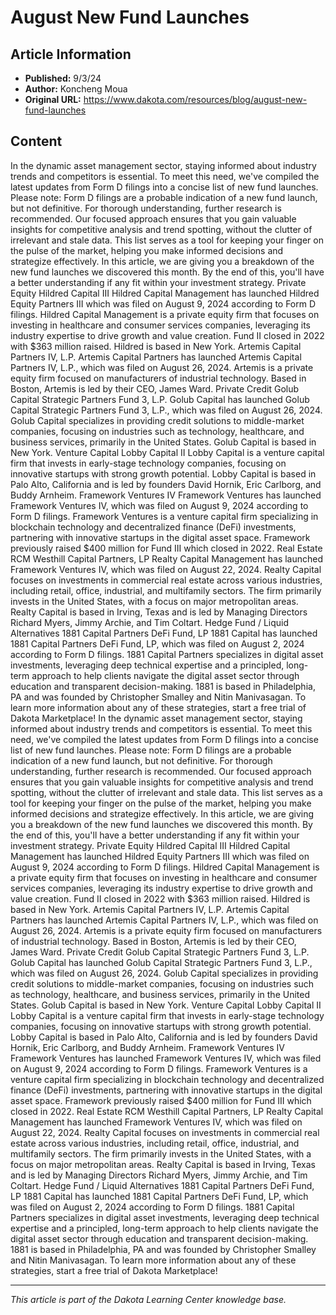# August New Fund Launches

## Article Information
- **Published:** 9/3/24
- **Author:** Koncheng Moua
- **Original URL:** https://www.dakota.com/resources/blog/august-new-fund-launches

## Content

In the dynamic asset management sector, staying informed about industry trends and competitors is essential. To meet this need, we've compiled the latest updates from Form D filings into a concise list of new fund launches. Please note: Form D filings are a probable indication of a new fund launch, but not definitive. For thorough understanding, further research is recommended. Our focused approach ensures that you gain valuable insights for competitive analysis and trend spotting, without the clutter of irrelevant and stale data. This list serves as a tool for keeping your finger on the pulse of the market, helping you make informed decisions and strategize effectively. In this article, we are giving you a breakdown of the new fund launches we discovered this month. By the end of this, you'll have a better understanding if any fit within your investment strategy. Private Equity Hildred Capital III Hildred Capital Management has launched Hildred Equity Partners III which was filed on August 9, 2024 according to Form D filings. Hildred Capital Management is a private equity firm that focuses on investing in healthcare and consumer services companies, leveraging its industry expertise to drive growth and value creation. Fund II closed in 2022 with $363 million raised. Hildred is based in New York. Artemis Capital Partners IV, L.P. Artemis Capital Partners has launched Artemis Capital Partners IV, L.P., which was filed on August 26, 2024. Artemis is a private equity firm focused on manufacturers of industrial technology. Based in Boston, Artemis is led by their CEO, James Ward. Private Credit Golub Capital Strategic Partners Fund 3, L.P. Golub Capital has launched Golub Capital Strategic Partners Fund 3, L.P., which was filed on August 26, 2024. Golub Capital specializes in providing credit solutions to middle-market companies, focusing on industries such as technology, healthcare, and business services, primarily in the United States. Golub Capital is based in New York. Venture Capital Lobby Capital II Lobby Capital is a venture capital firm that invests in early-stage technology companies, focusing on innovative startups with strong growth potential. Lobby Capital is based in Palo Alto, California and is led by founders David Hornik, Eric Carlborg, and Buddy Arnheim. Framework Ventures IV Framework Ventures has launched Framework Ventures IV, which was filed on August 9, 2024 according to Form D filings. Framework Ventures is a venture capital firm specializing in blockchain technology and decentralized finance (DeFi) investments, partnering with innovative startups in the digital asset space. Framework previously raised $400 million for Fund III which closed in 2022. Real Estate RCM Westhill Capital Partners, LP Realty Capital Management has launched Framework Ventures IV, which was filed on August 22, 2024. Realty Capital focuses on investments in commercial real estate across various industries, including retail, office, industrial, and multifamily sectors. The firm primarily invests in the United States, with a focus on major metropolitan areas. Realty Capital is based in Irving, Texas and is led by Managing Directors Richard Myers, Jimmy Archie, and Tim Coltart. Hedge Fund / Liquid Alternatives 1881 Capital Partners DeFi Fund, LP 1881 Capital has launched 1881 Capital Partners DeFi Fund, LP, which was filed on August 2, 2024 according to Form D filings. 1881 Capital Partners specializes in digital asset investments, leveraging deep technical expertise and a principled, long-term approach to help clients navigate the digital asset sector through education and transparent decision-making. 1881 is based in Philadelphia, PA and was founded by Christopher Smalley and Nitin Manivasagan. To learn more information about any of these strategies, start a free trial of Dakota Marketplace! In the dynamic asset management sector, staying informed about industry trends and competitors is essential. To meet this need, we've compiled the latest updates from Form D filings into a concise list of new fund launches. Please note: Form D filings are a probable indication of a new fund launch, but not definitive. For thorough understanding, further research is recommended. Our focused approach ensures that you gain valuable insights for competitive analysis and trend spotting, without the clutter of irrelevant and stale data. This list serves as a tool for keeping your finger on the pulse of the market, helping you make informed decisions and strategize effectively. In this article, we are giving you a breakdown of the new fund launches we discovered this month. By the end of this, you'll have a better understanding if any fit within your investment strategy. Private Equity Hildred Capital III Hildred Capital Management has launched Hildred Equity Partners III which was filed on August 9, 2024 according to Form D filings. Hildred Capital Management is a private equity firm that focuses on investing in healthcare and consumer services companies, leveraging its industry expertise to drive growth and value creation. Fund II closed in 2022 with $363 million raised. Hildred is based in New York. Artemis Capital Partners IV, L.P. Artemis Capital Partners has launched Artemis Capital Partners IV, L.P., which was filed on August 26, 2024. Artemis is a private equity firm focused on manufacturers of industrial technology. Based in Boston, Artemis is led by their CEO, James Ward. Private Credit Golub Capital Strategic Partners Fund 3, L.P. Golub Capital has launched Golub Capital Strategic Partners Fund 3, L.P., which was filed on August 26, 2024. Golub Capital specializes in providing credit solutions to middle-market companies, focusing on industries such as technology, healthcare, and business services, primarily in the United States. Golub Capital is based in New York. Venture Capital Lobby Capital II Lobby Capital is a venture capital firm that invests in early-stage technology companies, focusing on innovative startups with strong growth potential. Lobby Capital is based in Palo Alto, California and is led by founders David Hornik, Eric Carlborg, and Buddy Arnheim. Framework Ventures IV Framework Ventures has launched Framework Ventures IV, which was filed on August 9, 2024 according to Form D filings. Framework Ventures is a venture capital firm specializing in blockchain technology and decentralized finance (DeFi) investments, partnering with innovative startups in the digital asset space. Framework previously raised $400 million for Fund III which closed in 2022. Real Estate RCM Westhill Capital Partners, LP Realty Capital Management has launched Framework Ventures IV, which was filed on August 22, 2024. Realty Capital focuses on investments in commercial real estate across various industries, including retail, office, industrial, and multifamily sectors. The firm primarily invests in the United States, with a focus on major metropolitan areas. Realty Capital is based in Irving, Texas and is led by Managing Directors Richard Myers, Jimmy Archie, and Tim Coltart. Hedge Fund / Liquid Alternatives 1881 Capital Partners DeFi Fund, LP 1881 Capital has launched 1881 Capital Partners DeFi Fund, LP, which was filed on August 2, 2024 according to Form D filings. 1881 Capital Partners specializes in digital asset investments, leveraging deep technical expertise and a principled, long-term approach to help clients navigate the digital asset sector through education and transparent decision-making. 1881 is based in Philadelphia, PA and was founded by Christopher Smalley and Nitin Manivasagan. To learn more information about any of these strategies, start a free trial of Dakota Marketplace!

---

*This article is part of the Dakota Learning Center knowledge base.*
